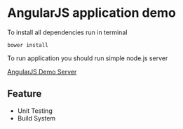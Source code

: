# AngularJS application demo

To install all dependencies run in terminal

```
bower install
```

To run application you should run simple node.js server

[AngularJS Demo Server](https://github.com/m00nst3r/angularjs-demo-server)

## Feature

* Unit Testing
* Build System